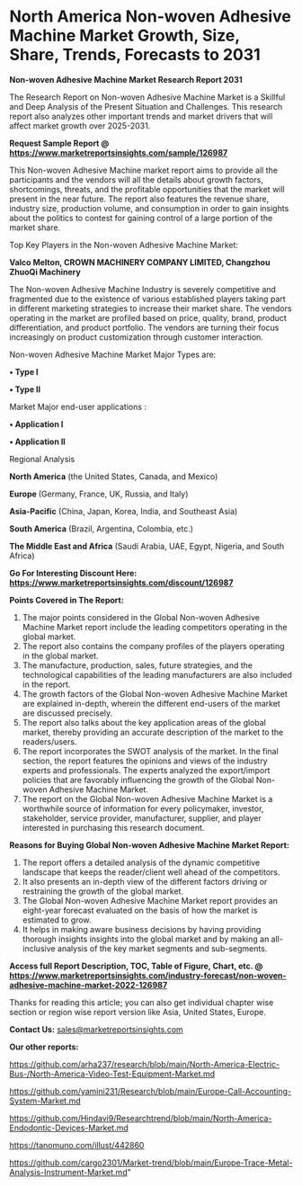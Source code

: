 # North America Non-woven Adhesive Machine Market Growth, Size, Share, Trends, Forecasts to 2031

<strong>Non-woven Adhesive Machine Market Research Report 2031</strong>

The Research Report on Non-woven Adhesive Machine Market is a Skillful and Deep Analysis of the Present Situation and Challenges. This research report also analyzes other important trends and market drivers that will affect market growth over 2025-2031.

<strong>Request Sample Report @ <a href=https://www.marketreportsinsights.com/sample/126987>https://www.marketreportsinsights.com/sample/126987</a></strong>

This Non-woven Adhesive Machine market report aims to provide all the participants and the vendors will all the details about growth factors, shortcomings, threats, and the profitable opportunities that the market will present in the near future. The report also features the revenue share, industry size, production volume, and consumption in order to gain insights about the politics to contest for gaining control of a large portion of the market share.

Top Key Players in the Non-woven Adhesive Machine Market:

<strong>Valco Melton, CROWN MACHINERY COMPANY LIMITED, Changzhou ZhuoQi Machinery</strong>

The Non-woven Adhesive Machine Industry is severely competitive and fragmented due to the existence of various established players taking part in different marketing strategies to increase their market share. The vendors operating in the market are profiled based on price, quality, brand, product differentiation, and product portfolio. The vendors are turning their focus increasingly on product customization through customer interaction.

Non-woven Adhesive Machine Market Major Types are:

<strong>• Type I

• Type II</strong>

Market Major end-user applications :

<strong>• Application I

• Application II</strong>

Regional Analysis

</u><strong><b>North America</b></strong> (the United States, Canada, and Mexico)

<strong><b>Europe </b></strong>(Germany, France, UK, Russia, and Italy)

<strong><b>Asia-Pacific</b></strong> (China, Japan, Korea, India, and Southeast Asia)

<strong><b>South America</b></strong> (Brazil, Argentina, Colombia, etc.)

<strong><b>The Middle East and Africa</b></strong> (Saudi Arabia, UAE, Egypt, Nigeria, and South Africa)

<strong>Go For Interesting Discount Here: <a href=https://www.marketreportsinsights.com/discount/126987>https://www.marketreportsinsights.com/discount/126987</a></strong>

<strong>Points Covered in The Report:</strong>
<ol>
  <li>The major points considered in the Global Non-woven Adhesive Machine Market report include the leading competitors operating in the global market.</li>
  <li>The report also contains the company profiles of the players operating in the global market.</li>
  <li>The manufacture, production, sales, future strategies, and the technological capabilities of the leading manufacturers are also included in the report.</li>
  <li>The growth factors of the Global Non-woven Adhesive Machine Market are explained in-depth, wherein the different end-users of the market are discussed precisely.</li>
  <li>The report also talks about the key application areas of the global market, thereby providing an accurate description of the market to the readers/users.</li>
  <li>The report incorporates the SWOT analysis of the market. In the final section, the report features the opinions and views of the industry experts and professionals. The experts analyzed the export/import policies that are favorably influencing the growth of the Global Non-woven Adhesive Machine Market.</li>
  <li>The report on the Global Non-woven Adhesive Machine Market is a worthwhile source of information for every policymaker, investor, stakeholder, service provider, manufacturer, supplier, and player interested in purchasing this research document.</li>
</ol>
<strong>Reasons for Buying Global Non-woven Adhesive Machine Market Report:</strong>

<ol>
  <li>The report offers a detailed analysis of the dynamic competitive landscape that keeps the reader/client well ahead of the competitors.</li>
  <li>It also presents an in-depth view of the different factors driving or restraining the growth of the global market.</li>
  <li>The Global Non-woven Adhesive Machine Market report provides an eight-year forecast evaluated on the basis of how the market is estimated to grow.</li>
  <li>It helps in making aware business decisions by having providing thorough insights insights into the global market and by making an all-inclusive analysis of the key market segments and sub-segments.</li>
</ol>
<strong>Access full Report Description, TOC, Table of Figure, Chart, etc. @ <a href=https://www.marketreportsinsights.com/industry-forecast/non-woven-adhesive-machine-market-2022-126987>https://www.marketreportsinsights.com/industry-forecast/non-woven-adhesive-machine-market-2022-126987</a></strong>


Thanks for reading this article; you can also get individual chapter wise section or region wise report version like Asia, United States, Europe.

<strong>Contact Us:</strong>
sales@marketreportsinsights.com

<strong>Our other reports:</strong>

<a href=https://github.com/arha237/research/blob/main/North-America-Electric-Bus-/North-America-Video-Test-Equipment-Market.md>https://github.com/arha237/research/blob/main/North-America-Electric-Bus-/North-America-Video-Test-Equipment-Market.md</a>

<a href=https://github.com/yamini231/Research/blob/main/Europe-Call-Accounting-System-Market.md>https://github.com/yamini231/Research/blob/main/Europe-Call-Accounting-System-Market.md</a>

<a href=https://github.com/Hindavi9/Researchtrend/blob/main/North-America-Endodontic-Devices-Market.md>https://github.com/Hindavi9/Researchtrend/blob/main/North-America-Endodontic-Devices-Market.md</a>

<a href=https://tanomuno.com/illust/442860>https://tanomuno.com/illust/442860</a>

<a href=https://github.com/cargo2301/Market-trend/blob/main/Europe-Trace-Metal-Analysis-Instrument-Market.md>https://github.com/cargo2301/Market-trend/blob/main/Europe-Trace-Metal-Analysis-Instrument-Market.md</a>"
